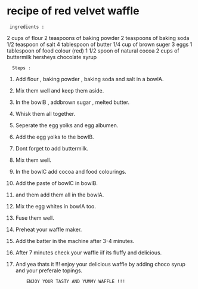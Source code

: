 # recipe of red velvet waffle

     ingredients :

2 cups of flour
2 teaspoons of baking powder
2 teaspoons of baking soda
1/2 teaspoon of salt
4 tablespoon of butter
1/4 cup of brown suger
3 eggs
1 tablespoon of food colour (red)
1 1/2 spoon of natural cocoa
2 cups of buttermilk
hersheys chocolate syrup

      Steps : 
1) Add flour , baking powder , baking soda and salt in a bowlA.
2) Mix them well and keep them aside.
3) In the bowlB , addbrown sugar , melted butter.
4) Whisk them all together.
5) Seperate the egg yolks and egg albumen.
6) Add the egg yolks to the bowlB.
7) Dont forget to add buttermilk.
8) Mix them well.
9) In the bowlC add cocoa and food colourings.
10) Add the paste of bowlC in bowlB.
11) and them add them all in the bowlA.
12) Mix the egg whites in bowlA too.
13) Fuse them well.
14) Preheat your waffle maker.
15) Add the batter in the machine after 3-4 minutes.
16) After 7 minutes check your waffle iif its fluffy and delicious.
17) And yea thats it !!! enjoy your delicious waffle by adding choco syrup and your preferale topings.

            ENJOY YOUR TASTY AND YUMMY WAFFLE !!!

